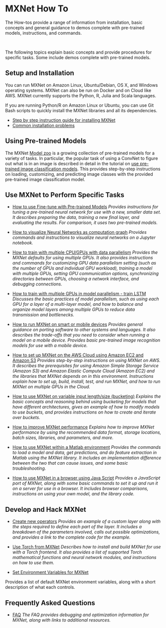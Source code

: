 # MXNet How To

The How-tos provide a range of information from installation, basic concepts and general guidance to demos complete with pre-trained models, instructions, and commands.


&nbsp;

The following topics explain basic concepts and provide procedures for specific tasks. Some include demos complete with pre-trained models.

## Setup and Installation
You can run MXNet on Amazon Linux, Ubuntu/Debian, OS X, and Windows operating systems. MXNet can also be run on Docker and on Cloud like AWS. MXNet currently supports the Python, R, Julia and Scala languages.

If you are running Python/R on Amazon Linux or Ubuntu, you can use Git Bash scripts to quickly install the MXNet libraries and all its dependencies.

* [Step by step instruction guide for installing MXNet](http://mxnet.io/get_started/setup.html#overview)
* [Common installation problems](http://mxnet.io/get_started/setup.html#common-installation-problems)

## Using Pre-trained Models
The MXNet [Model zoo](http://mxnet.io/model_zoo/index.html) is a growing collection of pre-trained models for a variety of tasks.
In particular, the popular task of using a ConvNet to figure out what is in an image is described in detail in the tutorial on 
[use pre-trained image classification models](http://mxnet.io/tutorials/python/predict_imagenet.html).  This provides step-by-step instructions on loading, customizing, and predicting image classes with the provided pre-trained image classification model.

## Use MXNet to Perform Specific Tasks

* [How to use Fine-tune with Pre-trained Models](http://mxnet.io/how_to/finetune.html)
*Provides instructions for tuning a pre-trained neural network for use with a new, smaller data set. It describes preparing the data, training a new final layer, and evaluating the results. For comparison, it uses two pre-trained models.*

* [How to visualize Neural Networks as computation graph](http://mxnet.io/how_to/visualize_graph.html)
*Provides commands and instructions to visualize neural networks on a Jupyter notebook.*

* [How to train with multiple CPU/GPUs with data parallelism](http://mxnet.io/how_to/multi_devices.html)
*Provides the MXNet defaults for using multiple GPUs. It also provides instructions and commands for customizing GPU data parallelism setting (such as the number of GPUs and individual GPU workload), training a model with multiple GPUs, setting GPU communication options, synchronizing directories between GPUs, choosing a network interface, and debugging connections.*

* [How to train with multiple GPUs in model parallelism - train LSTM](http://mxnet.io/how_to/model_parallel_lstm.html)
*Discusses the basic practices of model parallelism, such as using each GPU for a layer of a multi-layer model, and how to balance and organize model layers among multiple GPUs to reduce data transmission and bottlenecks.*


* [How to run MXNet on smart or mobile devices](http://mxnet.io/how_to/smart_device.html)
*Provides general guidance on porting software to other systems and languages. It also describes the trade-offs that you need to consider when running a model on a mobile device. Provides basic pre-trained image recognition models for use with a mobile device.*

* [How to set up MXNet on the AWS Cloud using Amazon EC2 and Amazon S3](http://mxnet.io/how_to/cloud.html)
*Provides step-by-step instructions on using MXNet on AWS. It describes the prerequisites for using Amazon Simple Storage Service (Amazon S3) and Amazon Elastic Compute Cloud (Amazon EC2) and the libraries that MXNet depends on in this environment. Instructions explain how to set up, build, install, test, and run MXNet, and how to run MXNet on multiple GPUs in the Cloud.*

* [How to use MXNet on variable input length/size (bucketing)](http://mxnet.io/how_to/bucketing.html)
*Explains the basic concepts and reasoning behind using bucketing for models that have different architectures, gives an example of how to modify models to use buckets, and provides instructions on how to create and iterate over buckets.*

* [How to improve MXNet performance](http://mxnet.io/how_to/perf.html)
*Explains how to improve MXNet performance by using the recommended data format, storage locations, batch sizes, libraries, and parameters, and more.*

* [How to use MXNet within a Matlab environment](https://github.com/dmlc/mxnet/tree/master/matlab)
*Provides the commands to load a model and data, get predictions, and do feature extraction in Matlab using the MXNet library. It includes an implementation difference between the two that can cause issues, and some basic troubleshooting.*

* [How to use MXNet in a browser using Java Script](https://github.com/dmlc/mxnet.js/)
*Provides a JavaScript port of MXNet, along with some basic commands to set it up and run it on a server for use in a browser. It includes browser comparisons, instructions on using your own model, and the library code.*


## Develop and Hack MXNet

* [Create new operators](new_op.md)
*Provides an example of a custom layer along with the steps required to define each part of the layer. It includes a breakdown of the parameters involved, calls out possible optimizations, and provides a link to the complete code for the example.*

* [Use Torch from MXNet](torch.md)
*Describes how to install and build MXNet for use with a Torch frontend. It also provides a list of supported Torch mathematical functions and neural network modules, and instructions on how to use them.*


* [Set Environment Variables for MXNet](env_var.md)

Provides a list of default MXNet environment variables, along with a short description of what each controls.

## Frequently Asked Questions

* [FAQ](faq.md)
*The FAQ provides debugging and optimization information for MXNet, along with links to additional resources.*
